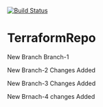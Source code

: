 [![Build Status](https://dev.azure.com/kgejara/Terraform/_apis/build/status/TerraformRepo_CI?branchName=master)](https://dev.azure.com/kgejara/Terraform/_build/latest?definitionId=33&branchName=master)

# TerraformRepo

New Branch Branch-1

New Branch-2 Changes Added

New Branch-3 Changes Added

New Brnach-4 changes Added
